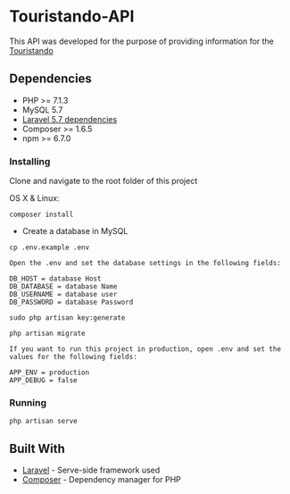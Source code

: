 # Touristando-API

This API was developed for the purpose of providing information for the [Touristando](https://github.com/MatheusCrispim/Touristando)

## Dependencies

- PHP >= 7.1.3
- MySQL 5.7 
- [Laravel 5.7 dependencies](https://laravel.com/docs/5.7/installation)
- Composer >= 1.6.5
- npm >= 6.7.0

### Installing
 
Clone and navigate to the root folder of this project

OS X & Linux:

```
composer install
```
* Create a database in MySQL
```
cp .env.example .env
```
```
Open the .env and set the database settings in the following fields:

DB_HOST = database Host
DB_DATABASE = database Name
DB_USERNAME = database user
DB_PASSWORD = database Password
```
```
sudo php artisan key:generate
```
```
php artisan migrate
```

```
If you want to run this project in production, open .env and set the values for the following fields:

APP_ENV = production
APP_DEBUG = false 
```

### Running

```
php artisan serve
```

## Built With

* [Laravel](https://laravel.com/) - Serve-side framework used
* [Composer](https://getcomposer.org/) - Dependency manager for PHP
